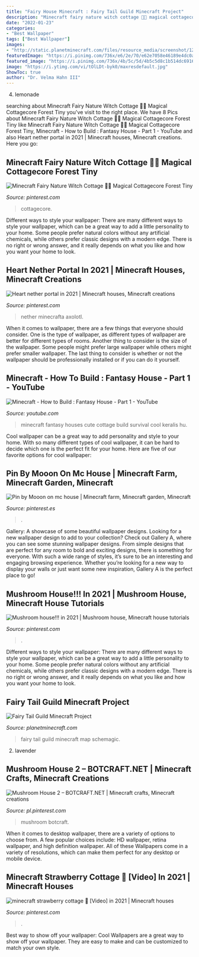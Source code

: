 ```yaml
---
title: "Fairy House Minecraft : Fairy Tail Guild Minecraft Project"
description: "Minecraft fairy nature witch cottage 🍄🌿 magical cottagecore forest tiny"
date: "2022-01-23"
categories:
- "Best Wallpaper"
tags: ["Best Wallpaper"]
images:
- "http://static.planetminecraft.com/files/resource_media/screenshot/1206/2012-02-11_175744_1425645.jpg"
featuredImage: "https://i.pinimg.com/736x/e6/2e/70/e62e7058e46189e4dc0a3a3a2f9c1a0f.jpg"
featured_image: "https://i.pinimg.com/736x/4b/5c/5d/4b5c5d8c1b514dc691605480c20f5b33.jpg"
image: "https://i.ytimg.com/vi/tOlLDt-byk0/maxresdefault.jpg"
ShowToc: true
author: "Dr. Velma Hahn III"
---
```



4. lemonade 

	

		
searching about Minecraft Fairy Nature Witch Cottage 🍄🌿 Magical Cottagecore Forest Tiny you've visit to the right place. We have 8 Pics about Minecraft Fairy Nature Witch Cottage 🍄🌿 Magical Cottagecore Forest Tiny like Minecraft Fairy Nature Witch Cottage 🍄🌿 Magical Cottagecore Forest Tiny, Minecraft - How to Build : Fantasy House - Part 1 - YouTube and also Heart nether portal in 2021 | Minecraft houses, Minecraft creations. Here you go:
		
    
## Minecraft Fairy Nature Witch Cottage 🍄🌿 Magical Cottagecore Forest Tiny

<img loading=lazy src="https://i.pinimg.com/736x/e6/2e/70/e62e7058e46189e4dc0a3a3a2f9c1a0f.jpg" onerror="this.onerror=null;this.src='https://tse2.mm.bing.net/th?id=OIP.dZ-nGtT-xywxoHWB3-FcuwHaJQ&amp;pid=15.1';" alt="Minecraft Fairy Nature Witch Cottage 🍄🌿 Magical Cottagecore Forest Tiny">

_Source: pinterest.com_

>cottagecore. 

	

Different ways to style your wallpaper:
There are many different ways to style your wallpaper, which can be a great way to add a little personality to your home. Some people prefer natural colors without any artificial chemicals, while others prefer classic designs with a modern edge. There is no right or wrong answer, and it really depends on what you like and how you want your home to look.

    
## Heart Nether Portal In 2021 | Minecraft Houses, Minecraft Creations

<img loading=lazy src="https://i.pinimg.com/736x/f3/4b/91/f34b91174c93401120fbbdcf8bd71698.jpg" onerror="this.onerror=null;this.src='https://tse3.mm.bing.net/th?id=OIP.bYTzRVvqkh5BcQk4SxTIBQHaIG&amp;pid=15.1';" alt="Heart nether portal in 2021 | Minecraft houses, Minecraft creations">

_Source: pinterest.com_

>nether minecrafta axolotl. 

	

When it comes to wallpaper, there are a few things that everyone should consider. One is the type of wallpaper, as different types of wallpaper are better for different types of rooms. Another thing to consider is the size of the wallpaper. Some people might prefer large wallpaper while others might prefer smaller wallpaper. The last thing to consider is whether or not the wallpaper should be professionally installed or if you can do it yourself.

    
## Minecraft - How To Build : Fantasy House - Part 1 - YouTube

<img loading=lazy src="https://i.ytimg.com/vi/tOlLDt-byk0/maxresdefault.jpg" onerror="this.onerror=null;this.src='https://tse2.mm.bing.net/th?id=OIP.ED3qWSKKdqw00zVDjuMoNQHaEK&amp;pid=15.1';" alt="Minecraft - How to Build : Fantasy House - Part 1 - YouTube">

_Source: youtube.com_

>minecraft fantasy houses cute cottage build survival cool keralis hu. 

	

Cool wallpaper can be a great way to add personality and style to your home. With so many different types of cool wallpaper, it can be hard to decide which one is the perfect fit for your home. Here are five of our favorite options for cool wallpaper: 

    
## Pin By Mooon On Mc House | Minecraft Farm, Minecraft Garden, Minecraft

<img loading=lazy src="https://i.pinimg.com/736x/4b/5c/5d/4b5c5d8c1b514dc691605480c20f5b33.jpg" onerror="this.onerror=null;this.src='https://tse4.mm.bing.net/th?id=OIP.hg-S5DqfGqnqnfR575iRKgHaD7&amp;pid=15.1';" alt="Pin by Mooon on mc house | Minecraft farm, Minecraft garden, Minecraft">

_Source: pinterest.es_

>. 

	

Gallery: A showcase of some beautiful wallpaper designs.
Looking for a new wallpaper design to add to your collection? Check out Gallery A, where you can see some stunning wallpaper designs. From simple designs that are perfect for any room to bold and exciting designs, there is something for everyone. With such a wide range of styles, it’s sure to be an interesting and engaging browsing experience. Whether you’re looking for a new way to display your walls or just want some new inspiration, Gallery A is the perfect place to go!





	
	
    
## Mushroom House!!! In 2021 | Mushroom House, Minecraft House Tutorials

<img loading=lazy src="https://i.pinimg.com/736x/27/f9/39/27f93981191a6dcd83cace7975c2eaae.jpg" onerror="this.onerror=null;this.src='https://tse2.mm.bing.net/th?id=OIP.DMlHO0fhXNf1z04Q479k1QHaJ3&amp;pid=15.1';" alt="Mushroom house!!! in 2021 | Mushroom house, Minecraft house tutorials">

_Source: pinterest.com_

>. 

	

Different ways to style your wallpaper:
There are many different ways to style your wallpaper, which can be a great way to add a little personality to your home. Some people prefer natural colors without any artificial chemicals, while others prefer classic designs with a modern edge. There is no right or wrong answer, and it really depends on what you like and how you want your home to look.

    
## Fairy Tail Guild Minecraft Project

<img loading=lazy src="http://static.planetminecraft.com/files/resource_media/screenshot/1206/2012-02-11_175744_1425645.jpg" onerror="this.onerror=null;this.src='https://tse2.mm.bing.net/th?id=OIP.1Ku_OtpORAnd1yT5pPlhowHaEW&amp;pid=15.1';" alt="Fairy Tail Guild Minecraft Project">

_Source: planetminecraft.com_

>fairy tail guild minecraft map schemagic. 

	

2. lavender 

    
## Mushroom House 2 – BOTCRAFT.NET | Minecraft Crafts, Minecraft Creations

<img loading=lazy src="https://i.pinimg.com/736x/ff/00/ce/ff00ce7172ebaba2cc68a01b2d76cf90.jpg" onerror="this.onerror=null;this.src='https://tse3.mm.bing.net/th?id=OIP.-AVyi_JQdH6q9LycoDSukQAAAA&amp;pid=15.1';" alt="Mushroom House 2 – BOTCRAFT.NET | Minecraft crafts, Minecraft creations">

_Source: pl.pinterest.com_

>mushroom botcraft. 

	

When it comes to desktop wallpaper, there are a variety of options to choose from. A few popular choices include: HD wallpaper, retina wallpaper, and high definition wallpaper. All of these Wallpapers come in a variety of resolutions, which can make them perfect for any desktop or mobile device. 

    
## Minecraft Strawberry Cottage 🍓 [Video] In 2021 | Minecraft Houses

<img loading=lazy src="https://i.pinimg.com/736x/28/5b/86/285b8653098f4d68411ecc400ffee264.jpg" onerror="this.onerror=null;this.src='https://tse3.mm.bing.net/th?id=OIP.T1rqizFFkSjZ6V0ikUrd4AHaNK&amp;pid=15.1';" alt="minecraft strawberry cottage 🍓 [Video] in 2021 | Minecraft houses">

_Source: pinterest.com_

>. 

	

Best way to show off your wallpaper:
Cool Wallpapers are a great way to show off your wallpaper. They are easy to make and can be customized to match your own style.

